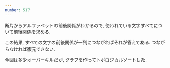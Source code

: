 ```yaml
---
number: 517
---
```

断片からアルファベットの前後関係がわかるので, 使われている文字すべてについて前後関係を求める.

この結果, すべての文字の前後関係が一列につながればそれが答えてある. つながらなければ復元できない.

今回は多少オーバーキルだが, グラフを作ってトポロジカルソートした.
